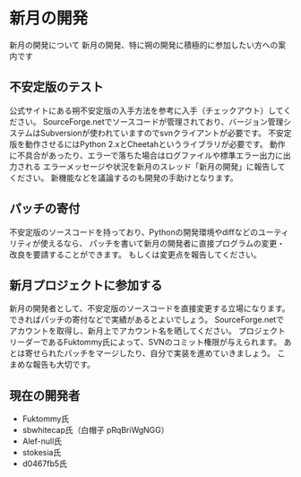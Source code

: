 # 新月の開発

新月の開発について
新月の開発、特に朔の開発に積極的に参加したい方への案内です

## 不安定版のテスト
公式サイトにある朔不安定版の入手方法を参考に入手（チェックアウト）してください。
SourceForge.netでソースコードが管理されており、バージョン管理システムはSubversionが使われていますのでsvnクライアントが必要です。
不安定版を動作させるにはPython 2.xとCheetahというライブラリが必要です。
動作に不具合があったり、エラーで落ちた場合はログファイルや標準エラー出力に出力される
エラーメッセージや状況を新月のスレッド「新月の開発」に報告してください。
新機能などを議論するのも開発の手助けとなります。

## パッチの寄付
不安定版のソースコードを持っており、Pythonの開発環境やdiffなどのユーティリティが使えるなら、
パッチを書いて新月の開発者に直接プログラムの変更・改良を要請することができます。
もしくは変更点を報告してください。

## 新月プロジェクトに参加する
新月の開発者として、不安定版のソースコードを直接変更する立場になります。
できればパッチの寄付などで実績があるとよいでしょう。
SourceForge.netでアカウントを取得し、新月上でアカウント名を晒してください。
プロジェクトリーダーであるFuktommy氏によって、SVNのコミット権限が与えられます。
あとは寄せられたパッチをマージしたり、自分で実装を進めていきましょう。
こまめな報告も大切です。

## 現在の開発者
- Fuktommy氏
- sbwhitecap氏（白帽子 pRqBriWgNGG）
- Alef-null氏
- stokesia氏
- d0467fb5氏
